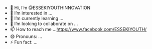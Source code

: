- 👋 Hi, I’m @ESSEKIYOUTHINNOVATION
- 👀 I’m interested in ...
- 🌱 I’m currently learning ...
- 💞️ I’m looking to collaborate on ...
- 📫 How to reach me ...https://www.facebook.com/ESSEKIYOUTH/
- 😄 Pronouns: ...
- ⚡ Fun fact: ...

<!---
ESSEKIYOUTHINNOVATION/ESSEKIYOUTHINNOVATION is a ✨ special ✨ repository because its `README.md` (this file) appears on your GitHub profile.
You can click the Preview link to take a look at your changes.
--->
